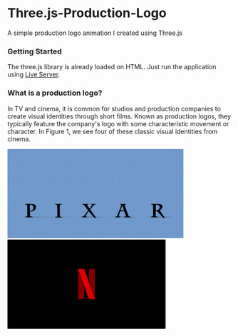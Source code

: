 # Three.js-Production-Logo
A simple production logo animation I created using Three.js

### Getting Started

The three.js library is already loaded on HTML. Just run the application using [Live Server](https://marketplace.visualstudio.com/items?itemName=ritwickdey.LiveServer).

### What is a production logo?
In TV and cinema, it is common for studios and production companies to create visual identities through short films. Known as production logos, they typically feature the company's logo with some characteristic movement or character. In Figure 1, we see four of these classic visual identities from cinema.

<img src="./imgs/Pixar.gif" height=200> <img src="./imgs/Netflix.gif" height=200>



